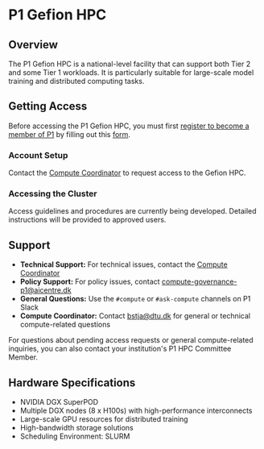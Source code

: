 # P1 Gefion HPC

## Overview
The P1 Gefion HPC is a national-level facility that can support both Tier 2 and some Tier 1 workloads. It is particularly suitable for large-scale model training and distributed computing tasks.

## Getting Access
Before accessing the P1 Gefion HPC, you must first [register to become a member of P1](https://www.aicentre.dk/affiliation) by filling out this [form](https://da.surveymonkey.com/r/P1Affiliation).

### Account Setup

Contact the [Compute Coordinator](mailto:bstja@dtu.dk) to request access to the Gefion HPC.

### Accessing the Cluster
Access guidelines and procedures are currently being developed. Detailed instructions will be provided to approved users.

## Support
- **Technical Support:** For technical issues, contact the [Compute Coordinator](mailto:bstja@dtu.dk)
- **Policy Support:** For policy issues, contact <compute-governance-p1@aicentre.dk>
- **General Questions:** Use the `#compute` or `#ask-compute` channels on P1 Slack
- **Compute Coordinator:** Contact <bstja@dtu.dk> for general or technical compute-related questions

For questions about pending access requests or general compute-related inquiries, you can also contact your institution's P1 HPC Committee Member. 

## Hardware Specifications
- NVIDIA DGX SuperPOD
- Multiple DGX nodes (8 x H100s) with high-performance interconnects
- Large-scale GPU resources for distributed training
- High-bandwidth storage solutions
- Scheduling Environment: SLURM